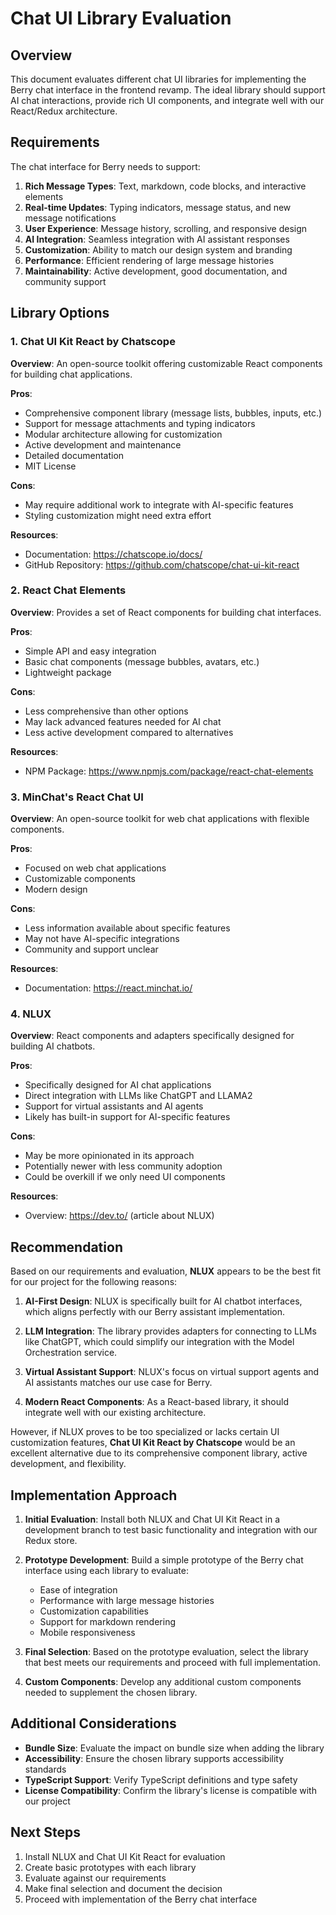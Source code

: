 # Chat UI Library Evaluation

## Overview

This document evaluates different chat UI libraries for implementing the Berry chat interface in the frontend revamp. The ideal library should support AI chat interactions, provide rich UI components, and integrate well with our React/Redux architecture.

## Requirements

The chat interface for Berry needs to support:

1. **Rich Message Types**: Text, markdown, code blocks, and interactive elements
2. **Real-time Updates**: Typing indicators, message status, and new message notifications
3. **User Experience**: Message history, scrolling, and responsive design
4. **AI Integration**: Seamless integration with AI assistant responses
5. **Customization**: Ability to match our design system and branding
6. **Performance**: Efficient rendering of large message histories
7. **Maintainability**: Active development, good documentation, and community support

## Library Options

### 1. Chat UI Kit React by Chatscope

**Overview**: An open-source toolkit offering customizable React components for building chat applications.

**Pros**:
- Comprehensive component library (message lists, bubbles, inputs, etc.)
- Support for message attachments and typing indicators
- Modular architecture allowing for customization
- Active development and maintenance
- Detailed documentation
- MIT License

**Cons**:
- May require additional work to integrate with AI-specific features
- Styling customization might need extra effort

**Resources**:
- Documentation: https://chatscope.io/docs/
- GitHub Repository: https://github.com/chatscope/chat-ui-kit-react

### 2. React Chat Elements

**Overview**: Provides a set of React components for building chat interfaces.

**Pros**:
- Simple API and easy integration
- Basic chat components (message bubbles, avatars, etc.)
- Lightweight package

**Cons**:
- Less comprehensive than other options
- May lack advanced features needed for AI chat
- Less active development compared to alternatives

**Resources**:
- NPM Package: https://www.npmjs.com/package/react-chat-elements

### 3. MinChat's React Chat UI

**Overview**: An open-source toolkit for web chat applications with flexible components.

**Pros**:
- Focused on web chat applications
- Customizable components
- Modern design

**Cons**:
- Less information available about specific features
- May not have AI-specific integrations
- Community and support unclear

**Resources**:
- Documentation: https://react.minchat.io/

### 4. NLUX

**Overview**: React components and adapters specifically designed for building AI chatbots.

**Pros**:
- Specifically designed for AI chat applications
- Direct integration with LLMs like ChatGPT and LLAMA2
- Support for virtual assistants and AI agents
- Likely has built-in support for AI-specific features

**Cons**:
- May be more opinionated in its approach
- Potentially newer with less community adoption
- Could be overkill if we only need UI components

**Resources**:
- Overview: https://dev.to/ (article about NLUX)

## Recommendation

Based on our requirements and evaluation, **NLUX** appears to be the best fit for our project for the following reasons:

1. **AI-First Design**: NLUX is specifically built for AI chatbot interfaces, which aligns perfectly with our Berry assistant implementation.

2. **LLM Integration**: The library provides adapters for connecting to LLMs like ChatGPT, which could simplify our integration with the Model Orchestration service.

3. **Virtual Assistant Support**: NLUX's focus on virtual support agents and AI assistants matches our use case for Berry.

4. **Modern React Components**: As a React-based library, it should integrate well with our existing architecture.

However, if NLUX proves to be too specialized or lacks certain UI customization features, **Chat UI Kit React by Chatscope** would be an excellent alternative due to its comprehensive component library, active development, and flexibility.

## Implementation Approach

1. **Initial Evaluation**: Install both NLUX and Chat UI Kit React in a development branch to test basic functionality and integration with our Redux store.

2. **Prototype Development**: Build a simple prototype of the Berry chat interface using each library to evaluate:
   - Ease of integration
   - Performance with large message histories
   - Customization capabilities
   - Support for markdown rendering
   - Mobile responsiveness

3. **Final Selection**: Based on the prototype evaluation, select the library that best meets our requirements and proceed with full implementation.

4. **Custom Components**: Develop any additional custom components needed to supplement the chosen library.

## Additional Considerations

- **Bundle Size**: Evaluate the impact on bundle size when adding the library
- **Accessibility**: Ensure the chosen library supports accessibility standards
- **TypeScript Support**: Verify TypeScript definitions and type safety
- **License Compatibility**: Confirm the library's license is compatible with our project

## Next Steps

1. Install NLUX and Chat UI Kit React for evaluation
2. Create basic prototypes with each library
3. Evaluate against our requirements
4. Make final selection and document the decision
5. Proceed with implementation of the Berry chat interface
